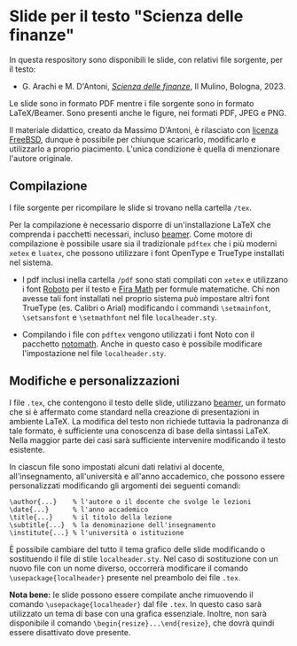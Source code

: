 # Slide per il testo "Scienza delle finanze"

In questa respository sono disponibili le slide, con relativi file sorgente, per il testo:

* G. Arachi e M. D'Antoni, [*Scienza delle finanze*](https://www.mulino.it/isbn/9788815290113), Il Mulino, Bologna, 2023. 

Le slide sono in formato PDF mentre i file sorgente sono in formato LaTeX/Beamer. Sono presenti anche le figure, nei formati PDF, JPEG e PNG.

Il materiale didattico, creato da Massimo D'Antoni, è rilasciato con [licenza FreeBSD](licenza.md), dunque è possibile per chiunque scaricarlo, modificarlo e utilizzarlo a proprio piacimento. L'unica condizione è quella di menzionare l'autore originale.

## Compilazione

I file sorgente per ricompilare le slide si trovano nella cartella `/tex`.

Per la compilazione è necessario disporre di un'installazione LaTeX che comprenda i pacchetti necessari, incluso [beamer](https://ctan.org/pkg/beamer). Come motore di compilazione è possibile usare sia il tradizionale `pdftex` che i più moderni `xetex` e `luatex`, che possono utilizzare i font OpenType e TrueType installati nel sistema. 

* I pdf inclusi inella cartella `/pdf` sono stati compilati con `xetex` e utilizzano i font [Roboto](https://fonts.google.com/specimen/Roboto) per il testo e [Fira Math](https://github.com/firamath/firamath) per formule matematiche. Chi non avesse tali font installati nel proprio sistema può impostare altri font TrueType (es. Calibri o Arial) modificando i commandi `\setmainfont`, `\setsansfont` e `\setmathfont` nel file `localheader.sty`.

* Compilando i file con `pdftex` vengono utilizzati i font Noto con il pacchetto [notomath](https://ctan.org/pkg/notomath). Anche in questo caso è possibile modificare l'impostazione nel file  `localheader.sty`.


## Modifiche e personalizzazioni

I file `.tex`, che contengono il testo delle slide, utilizzano [beamer](https://ctan.org/pkg/beamer), un formato che si è affermato come standard nella creazione di presentazioni in ambiente LaTeX.  La modifica del testo non richiede tuttavia la padronanza di tale formato, è sufficiente una conoscenza di base della sintassi LaTeX. Nella maggior parte dei casi sarà sufficiente intervenire modificando il testo esistente.

In ciascun file sono impostati alcuni dati relativi al docente, all'insegnamento, all'università e all'anno accademico, che possono essere personalizzati modificando gli argomenti dei seguenti comandi:

    \author{...}    % l'autore o il docente che svolge le lezioni
    \date{...}      % l'anno accademico
    \title{...}     % il titolo della lezione
    \subtitle{...}  % la denominazione dell'insegnamento
    \institute{...} % l'università o istituzione

È possibile cambiare del tutto il tema grafico delle slide modificando o sostituendo il file di stile `localheader.sty`. Nel caso di sostituzione con un nuovo file con un nome diverso, occorrerà modificare il comando `\usepackage{localheader}` presente nel preambolo dei file `.tex`.

**Nota bene:** le slide possono essere compilate anche rimuovendo il comando `\usepackage{localheader}` dal file `.tex`. In questo caso sarà utilizzato un tema di base con una grafica essenziale. Inoltre, non sarà disponibile il comando `\begin{resize}...\end{resize}`, che dovrà quindi essere disattivato dove presente.

